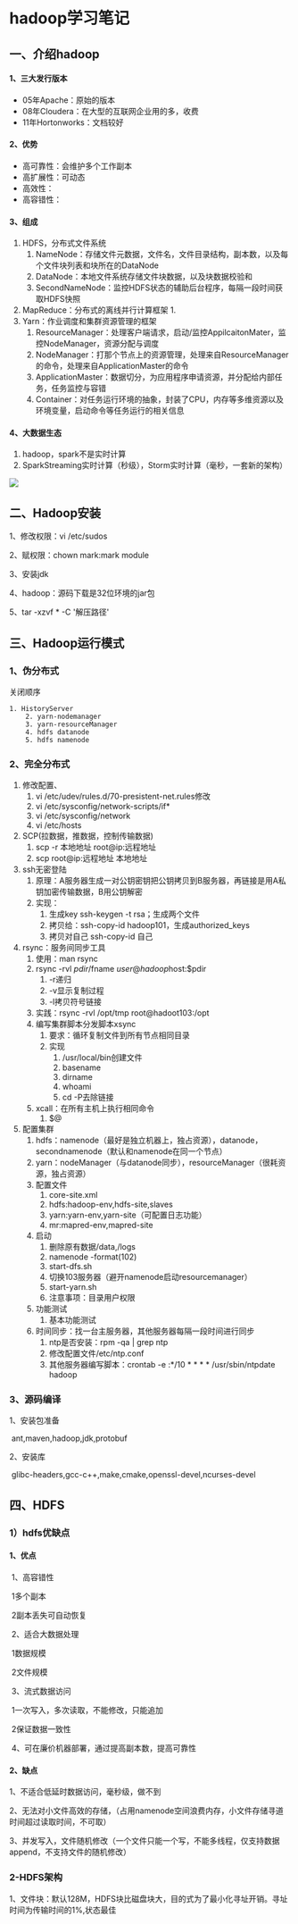 # hadoop学习笔记

## 一、介绍hadoop



#### 1、三大发行版本

- 05年Apache：原始的版本
- 08年Cloudera：在大型的互联网企业用的多，收费
- 11年Hortonworks：文档较好

#### 2、优势

- 高可靠性：会维护多个工作副本
- 高扩展性：可动态
- 高效性：
- 高容错性：

#### 3、组成

1. HDFS，分布式文件系统
   1. NameNode：存储文件元数据，文件名，文件目录结构，副本数，以及每个文件块列表和块所在的DataNode
   2. DataNode：本地文件系统存储文件块数据，以及块数据校验和
   3. SecondNameNode：监控HDFS状态的辅助后台程序，每隔一段时间获取HDFS快照
2. MapReduce：分布式的离线并行计算框架
   1. 
3. Yarn：作业调度和集群资源管理的框架
   1. ResourceManager：处理客户端请求，启动/监控AppilcaitonMater，监控NodeManager，资源分配与调度
   2. NodeManager：打那个节点上的资源管理，处理来自ResourceManager的命令，处理来自ApplicationMaster的命令
   3. ApplicationMaster：数据切分，为应用程序申请资源，并分配给内部任务，任务监控与容错
   4. Container：对任务运行环境的抽象，封装了CPU，内存等多维资源以及环境变量，启动命令等任务运行的相关信息

#### 4、大数据生态

1. hadoop，spark不是实时计算
2. SparkStreaming实时计算（秒级），Storm实时计算（毫秒，一套新的架构）

![](E:/giteeproject/spring-boot-study/typora/images/%E5%A4%A7%E6%95%B0%E6%8D%AE%E7%94%9F%E6%80%81%E4%BD%93%E7%B3%BB.png)





## 二、Hadoop安装

1、修改权限：vi /etc/sudos

2、赋权限：chown mark:mark module

3、安装jdk

4、hadoop：源码下载是32位环境的jar包

5、tar -xzvf * -C '解压路径'

## 三、Hadoop运行模式

### 1、伪分布式

关闭顺序

 	1. HistoryServer
		2. yarn-nodemanager
		3. yarn-resourceManager
		4. hdfs datanode
		5. hdfs namenode

### 2、完全分布式

1. 修改配置、
   1. vi /etc/udev/rules.d/70-presistent-net.rules修改
   2. vi /etc/sysconfig/network-scripts/if*
   3. vi /etc/sysconfig/network
   4. vi /etc/hosts
2. SCP(拉数据，推数据，控制传输数据)
   1. scp -r 本地地址 root@ip:远程地址
   2. scp root@ip:远程地址 本地地址
3. ssh无密登陆
   1. 原理：A服务器生成一对公钥密钥把公钥拷贝到B服务器，再链接是用A私钥加密传输数据，B用公钥解密
   2. 实现：
      1. 生成key ssh-keygen -t rsa；生成两个文件
      2. 拷贝给：ssh-copy-id hadoop101，生成authorized_keys
      3. 拷贝对自己 ssh-copy-id 自己
4. rsync：服务间同步工具
   1. 使用：man rsync
   2. rsync -rvl $pdir/$fname $user@hadoop$host:$pdir
      1. -r递归
      2. -v显示复制过程
      3. -l拷贝符号链接
   3. 实践：rsync -rvl  /opt/tmp root@hadoot103:/opt
   4. 编写集群脚本分发脚本xsync
      1. 要求：循环复制文件到所有节点相同目录
      2. 实现
         1. /usr/local/bin创建文件
         2. basename
         3. dirname
         4. whoami
         5. cd -P去除链接
   5. xcall：在所有主机上执行相同命令
      1. $@
5. 配置集群
   1. hdfs：namenode（最好是独立机器上，独占资源），datanode，secondnamenode（默认和namenode在同一个节点）
   2. yarn：nodeManager（与datanode同步），resourceManager（很耗资源，独占资源）
   3. 配置文件
      1. core-site.xml
      2. hdfs:hadoop-env,hdfs-site,slaves
      3. yarn:yarn-env,yarn-site（可配置日志功能）
      4. mr:mapred-env,mapred-site
   4. 启动
      1. 删除原有数据/data,/logs
      2. namenode -format(102)
      3. start-dfs.sh
      4. 切换103服务器（避开namenode启动resourcemanager）
      5. start-yarn.sh
      6. 注意事项：目录用户权限
   5. 功能测试
      1. 基本功能测试
   6. 时间同步：找一台主服务器，其他服务器每隔一段时间进行同步
      1. ntp是否安装：rpm -qa | grep ntp
      2. 修改配置文件/etc/ntp.conf
      3. 其他服务器编写脚本：crontab -e :*/10 * * * * /usr/sbin/ntpdate hadoop

### 3、源码编译

1、安装包准备

​	ant,maven,hadoop,jdk,protobuf

2、安装库

​	glibc-headers,gcc-c++,make,cmake,openssl-devel,ncurses-devel

## 四、HDFS

### 1）hdfs优缺点

#### 1、优点

​	1、高容错性

​		1多个副本

​		2副本丢失可自动恢复

​	2、适合大数据处理

​		1数据规模

​		2文件规模

​	3、流式数据访问

​		1一次写入，多次读取，不能修改，只能追加

​		2保证数据一致性

​	4、可在廉价机器部署，通过提高副本数，提高可靠性 

#### 2、缺点

1、不适合低延时数据访问，毫秒级，做不到

2、无法对小文件高效的存储，（占用namenode空间浪费内存，小文件存储寻道时间超过读取时间，不可取）

3、并发写入，文件随机修改（一个文件只能一个写，不能多线程，仅支持数据append，不支持文件的随机修改）

### 2-HDFS架构

​	1、文件块：默认128M，HDFS块比磁盘块大，目的式为了最小化寻址开销。寻址时间为传输时间的1%,状态最佳


